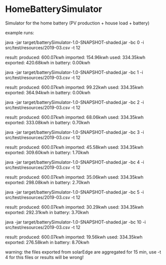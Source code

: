 # HomeBatterySimulator
Simulator for the home battery (PV production + house load + battery)

example runs:

java -jar target/batterySimulator-1.0-SNAPSHOT-shaded.jar -bc 0 -i src/test/resources/2019-03.csv -t 12

result: produced: 600.07kwh imported: 154.96kwh used: 334.35kwh exported: 420.68kwh in battery: 0.00kwh

java -jar target/batterySimulator-1.0-SNAPSHOT-shaded.jar -bc 1 -i src/test/resources/2019-03.csv -t 12

result: produced: 600.07kwh imported: 99.22kwh used: 334.35kwh exported: 364.94kwh in battery: 0.00kwh

java -jar target/batterySimulator-1.0-SNAPSHOT-shaded.jar -bc 2 -i src/test/resources/2019-03.csv -t 12

result: produced: 600.07kwh imported: 68.06kwh used: 334.35kwh exported: 333.08kwh in battery: 0.70kwh

java -jar target/batterySimulator-1.0-SNAPSHOT-shaded.jar -bc 3 -i src/test/resources/2019-03.csv -t 12

result: produced: 600.07kwh imported: 45.58kwh used: 334.35kwh exported: 309.60kwh in battery: 1.70kwh

java -jar target/batterySimulator-1.0-SNAPSHOT-shaded.jar -bc 4 -i src/test/resources/2019-03.csv -t 12

result: produced: 600.07kwh imported: 35.06kwh used: 334.35kwh exported: 298.08kwh in battery: 2.70kwh

java -jar target/batterySimulator-1.0-SNAPSHOT-shaded.jar -bc 5 -i src/test/resources/2019-03.csv -t 12

result: produced: 600.07kwh imported: 30.29kwh used: 334.35kwh exported: 292.31kwh in battery: 3.70kwh

java -jar target/batterySimulator-1.0-SNAPSHOT-shaded.jar -bc 10 -i src/test/resources/2019-03.csv -t 12

result: produced: 600.07kwh imported: 19.56kwh used: 334.35kwh exported: 276.58kwh in battery: 8.70kwh

warning: the files exported from solarEdge are aggregated for 15 min, use -t 4 for this files or results will be wrong!